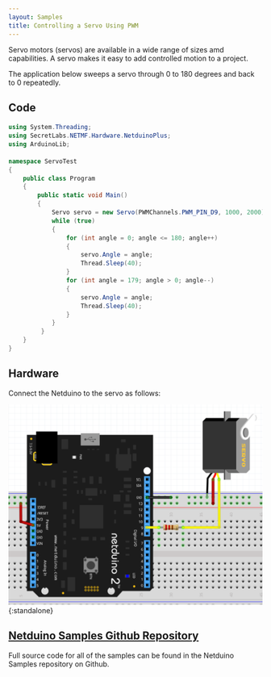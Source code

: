 ```yaml
---
layout: Samples
title: Controlling a Servo Using PWM
---
```


Servo motors (servos) are available in a wide range of sizes amd capabilities.  A servo makes it easy to add controlled motion to a project.

The application below sweeps a servo through 0 to 180 degrees and back to 0 repeatedly.

## Code

```csharp
using System.Threading;
using SecretLabs.NETMF.Hardware.NetduinoPlus;
using ArduinoLib;

namespace ServoTest
{
    public class Program
    {
        public static void Main()
        {
            Servo servo = new Servo(PWMChannels.PWM_PIN_D9, 1000, 2000);
            while (true)
            {
                for (int angle = 0; angle <= 180; angle++)
                {
                    servo.Angle = angle;
                    Thread.Sleep(40);
                }
                for (int angle = 179; angle > 0; angle--)
                {
                    servo.Angle = angle;
                    Thread.Sleep(40);
                }
            }
         }
    }
}
```

## Hardware

Connect the Netduino to the servo as follows:

![Servo Connected to Netduino](ServoBreadboard.png){:standalone}

## [Netduino Samples Github Repository](https://github.com/WildernessLabs/Netduino_Samples)

Full source code for all of the samples can be found in the Netduino Samples repository on Github.

